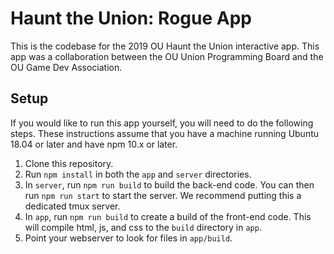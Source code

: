 # Haunt the Union: Rogue App

This is the codebase for the 2019 OU Haunt the Union interactive app. This app was a collaboration between the OU Union Programming Board and the OU Game Dev Association.

## Setup

If you would like to run this app yourself, you will need to do the following steps. These instructions assume that you have a machine running Ubuntu 18.04 or later and have npm 10.x or later.

1. Clone this repository.
2. Run `npm install` in both the `app` and `server` directories.
3. In `server`, run `npm run build` to build the back-end code. You can then run `npm run start` to start the server. We recommend putting this a dedicated tmux server.
4. In `app`, run `npm run build` to create a build of the front-end code. This will compile html, js, and css to the `build` directory in `app`.
5. Point your webserver to look for files in `app/build`.